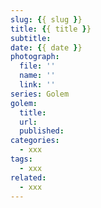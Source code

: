 ```yaml
---
slug: {{ slug }}
title: {{ title }}
subtitle: 
date: {{ date }}
photograph: 
  file: ''
  name: ''
  link: ''
series: Golem
golem:
  title: 
  url: 
  published: 
categories:
  - xxx
tags:
  - xxx
related:
  - xxx
---
```


<!-- more -->
